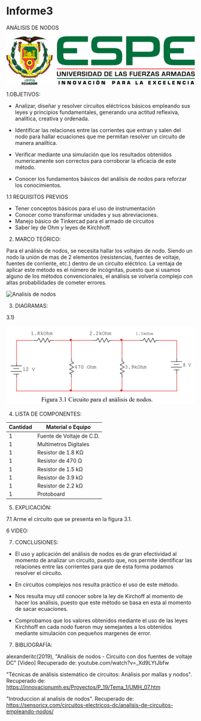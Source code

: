 # Informe3
ANÁLISIS DE NODOS

<img src="Carpeta de imagenes/LOGO.png">

1.OBJETIVOS:

* Analizar, diseñar y resolver circuitos eléctricos básicos empleando sus leyes y principios fundamentales, generando una actitud reflexiva, analítica, creativa y ordenada.

* Identificar las relaciones entre las corrientes que entran y salen del nodo para hallar ecuaciones que me permitan resolver un circuito de manera analítica.

* Verificar mediante una simulación que los resultados obtenidos numericamente son correctos para corroborar la eficacia de este método.

* Conocer los fundamentos básicos del análisis de nodos para reforzar los conocimientos.

1.1 REQUISITOS PREVIOS

* Tener conceptos básicos para el uso de instrumentación
* Conocer como transformar unidades y sus abreviaciones.
* Manejo básico de Tinkercad para el armado de circuitos
* Saber ley de Ohm y leyes de Kirchhoff.

2. MARCO TEÓRICO:

Para el análisis de nodos, se necesita hallar los voltajes de nodo.  Siendo un nodo la unión de mas de 2 elementos (resistencias, fuentes de voltaje, fuentes de corriente, etc.) dentro de un circuito eléctrico. La ventaja de aplicar este método es el número de incógnitas, puesto que si usamos alguno de los métodos convencionales, el análisis se volvería complejo con altas probabilidades de cometer errores.

![Analisis de nodos](https://user-images.githubusercontent.com/84453557/122486349-8484a500-cf9e-11eb-8828-16a076848c43.png)



3. DIAGRAMAS:

3.1)

<img src="Carpeta de imagenes/DIAGRAMA.jpg">


4. LISTA DE COMPONENTES:

| Cantidad | Material o Equipo | 
| --------- | --------- | 
| 1 | Fuente de Voltaje de C.D. | 
| 1 | Multímetros Digitales | 
| 1 | Resistor de 1.8 KΩ |
| 1 | Resistor de 470 Ω | 
| 1 | Resistor de 1.5 kΩ | 
| 1 | Resistor de 3.9 kΩ |
| 1 | Resistor de 2.2 kΩ |
| 1 | Protoboard | 

5. EXPLICACIÓN:

7.1 Arme el circuito que se presenta en la figura 3.1.





6 VIDEO:



7. CONCLUSIONES:

* El uso y aplicación del análisis de nodos es de gran efectividad al momento de analizar un circuito, puesto que, nos permite identificar las relaciones entre las corrientes para que de esta forma podamos resolver el circuito.

* En circuitos complejos nos resulta práctico el uso de este método.

* Nos resulta muy util conocer sobre la ley de Kirchoff al momento de hacer los análisis, puesto que este método se basa en esta al momento de sacar ecuaciones.

* Comprobamos que los valores obtenidos mediante el uso de las leyes Kirchhoff en cada nodo fueron muy semejantes a los obtenidos mediante simulación con pequeños margenes de error.


7. BIBLIOGRAFÍA:

alexanderitc(2019), "Análisis de nodos - Circuito con dos fuentes de voltaje DC" [Video] Recuperado de: youtube.com/watch?v=_Xd9LYtJbfw

"Técnicas de análisis sistemático de circuitos: Análisis por mallas y nodos". Recuperado de: https://innovacionumh.es/Proyectos/P_19/Tema_1/UMH_07.htm

"Introduccion al analisis de nodos". Recuperado de: https://sensoricx.com/circuitos-electricos-dc/analisis-de-circuitos-empleando-nodos/

